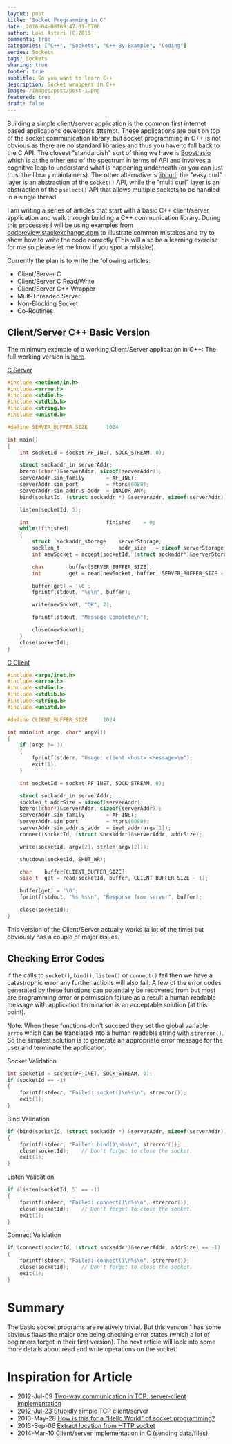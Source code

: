 ```yaml
---
layout: post
title: "Socket Programming in C"
date: 2016-04-08T09:47:01-0700
author: Loki Astari (C)2016
comments: true
categories: ["C++", "Sockets", "C++-By-Example", "Coding"]
series: Sockets
tags: Sockets
sharing: true
footer: true
subtitle: So you want to learn C++
description: Socket wrappers in C++
image: /images/post/post-1.png
featured: true
draft: false
---
```


Building a simple client/server application is the common first internet based applications developers attempt. These applications are built on top of the socket communication library, but socket programming in C++ is not obvious as there are no standard libraries and thus you have to fall back to the C API. The closest "standardish" sort of thing we have is [Boost.asio](https://www.boost.org/doc/libs/1_60_0/doc/html/boost_asio/overview.html) which is at the other end of the spectrum in terms of API and involves a cognitive leap to understand what is happening underneath (or you can just trust the library maintainers). The other alternative is [libcurl](https://curl.haxx.se/libcurl/c/); the "easy curl" layer is an abstraction of the `socket()` API, while the "multi curl" layer is an abstraction of the `pselect()` API that allows multiple sockets to be handled in a single thread.

I am writing a series of articles that start with a basic C++ client/server application and walk through building a C++ communication library. During this processes I will be using examples from [codereview.stackexchange.com](https://codereview.stackexchange.com) to illustrate common mistakes and try to show how to write the code correctly (This will also be a learning exercise for me so please let me know if you spot a mistake).

Currently the plan is to write the following articles:

<!-- Server listening for program sockets -->
* Client/Server C
* Client/Server C Read/Write
* Client/Server C++ Wrapper
* Mult-Threaded Server
* Non-Blocking Socket
* Co-Routines


## Client/Server C++ Basic Version

The minimum example of a working Client/Server application in C++:
The full working version is [here](https://github.com/Loki-Astari/Examples/tree/master/Version1)

[C Server](https://github.com/Loki-Astari/Examples/blob/master/Version1/server.cpp)
```c
#include <netinet/in.h>
#include <errno.h>
#include <stdio.h>
#include <stdlib.h>
#include <string.h>
#include <unistd.h>

#define SERVER_BUFFER_SIZE      1024

int main()
{
    int socketId = socket(PF_INET, SOCK_STREAM, 0);

    struct sockaddr_in serverAddr;
    bzero((char*)&serverAddr, sizeof(serverAddr));
    serverAddr.sin_family       = AF_INET;
    serverAddr.sin_port         = htons(8080);
    serverAddr.sin_addr.s_addr  = INADDR_ANY;
    bind(socketId, (struct sockaddr *) &serverAddr, sizeof(serverAddr));

    listen(socketId, 5);

    int                         finished    = 0;
    while(!finished)
    {
        struct  sockaddr_storage    serverStorage;
        socklen_t                   addr_size   = sizeof serverStorage;
        int newSocket = accept(socketId, (struct sockaddr*)&serverStorage, &addr_size);

        char        buffer[SERVER_BUFFER_SIZE];
        int         get = read(newSocket, buffer, SERVER_BUFFER_SIZE - 1);

        buffer[get] = '\0';
        fprintf(stdout, "%s\n", buffer);

        write(newSocket, "OK", 2);

        fprintf(stdout, "Message Complete\n");

        close(newSocket);
    }
    close(socketId);
}
```

[C Client](https://github.com/Loki-Astari/Examples/blob/master/Version1/client.cpp)
```c
#include <arpa/inet.h>
#include <errno.h>
#include <stdio.h>
#include <stdlib.h>
#include <string.h>
#include <unistd.h>

#define CLIENT_BUFFER_SIZE     1024

int main(int argc, char* argv[])
{
    if (argc != 3)
    {
        fprintf(stderr, "Usage: client <host> <Message>\n");
        exit(1);
    }

    int socketId = socket(PF_INET, SOCK_STREAM, 0);

    struct sockaddr_in serverAddr;
    socklen_t addrSize = sizeof(serverAddr);
    bzero((char*)&serverAddr, sizeof(serverAddr));
    serverAddr.sin_family       = AF_INET;
    serverAddr.sin_port         = htons(8080);
    serverAddr.sin_addr.s_addr  = inet_addr(argv[1]);
    connect(socketId, (struct sockaddr*)&serverAddr, addrSize);

    write(socketId, argv[2], strlen(argv[2]));

    shutdown(socketId, SHUT_WR);

    char    buffer[CLIENT_BUFFER_SIZE];
    size_t  get = read(socketId, buffer, CLIENT_BUFFER_SIZE - 1);

    buffer[get] = '\0';
    fprintf(stdout, "%s %s\n", "Response from server", buffer);

    close(socketId);
}
```

This version of the Client/Server actually works (a lot of the time) but obviously has a couple of major issues.

## Checking Error Codes
If the calls to `socket()`, `bind()`, `listen()` or `connect()` fail then we have a catastrophic error any further actions will also fail. A few of the error codes generated by these functions can potentially be recovered from but most are programming error or permission failure as a result a human readable message with application termination is an acceptable solution (at this point).

Note: When these functions don't succeed they set the global variable `errno` which can be translated into a human readable string with `strerror()`. So the simplest solution is to generate an appropriate error message for the user and terminate the application.

Socket Validation
```c
int socketId = socket(PF_INET, SOCK_STREAM, 0);
if (socketId == -1)
{
    fprintf(stderr, "Failed: socket()\n%s\n", strerror());
    exit(1);
}
```

Bind Validation
```c
if (bind(socketId, (struct sockaddr *) &serverAddr, sizeof(serverAddr)) == -1)
{
    fprintf(stderr, "Failed: bind()\n%s\n", strerror());
    close(socketId);    // Don't forget to close the socket.
    exit(1);
}
```

Listen Validation
```c
if (listen(socketId, 5) == -1)
{
    fprintf(stderr, "Failed: connect()\n%s\n", strerror());
    close(socketId);    // Don't forget to close the socket.
    exit(1);
}
```

Connect Validation
```c
if (connect(socketId, (struct sockaddr*)&serverAddr, addrSize) == -1)
{
    fprintf(stderr, "Failed: connect()\n%s\n", strerror());
    close(socketId);    // Don't forget to close the socket.
    exit(1);
}
```

# Summary

The basic socket programs are relatively trivial. But this version 1 has some obvious flaws the major one being checking error states (which a lot of beginners forget in their first version). The next article will look into some more details about read and write operations on the socket.

# Inspiration for Article

* 2012-Jul-09 [Two-way communication in TCP: server-client implementation](https://codereview.stackexchange.com/q/13461/507)
* 2012-Jul-23 [Stupidly simple TCP client/server](https://codereview.stackexchange.com/q/13933/507)
* 2013-May-28 [How is this for a “Hello World” of socket programming?](https://codereview.stackexchange.com/q/26683/507)
* 2013-Sep-06 [Extract location from HTTP socket](https://codereview.stackexchange.com/q/30852/507)
* 2014-Mar-10 [Client/server implementation in C (sending data/files)](https://codereview.stackexchange.com/q/43914/507)

